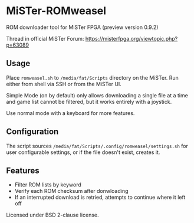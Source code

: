 # MiSTer-ROMweasel

ROM downloader tool for MiSTer FPGA (preview version 0.9.2)

Thread in official MiSTer Forum: https://misterfpga.org/viewtopic.php?p=63089

## Usage

Place `romweasel.sh` to `/media/fat/Scripts` directory on the MiSTer. Run
either from shell via SSH or from the MiSTer UI.

Simple Mode (on by default) only allows downloading a single file at a time
and game list cannot be filtered, but it works entirely with a joystick.

Use normal mode with a keyboard for more features.

## Configuration

The script sources `/media/fat/Scripts/.config/romweasel/settings.sh` for user
configurable settings, or if the file doesn't exist, creates it.

## Features

- Filter ROM lists by keyword
- Verify each ROM checksum after donwloading
- If an interrupted download is retried, attempts to continue where it left off

Licensed under BSD 2-clause license.
